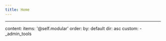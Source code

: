 ```yaml
---
title: Home
---
```


---
content:
    items: '@self.modular'
    order:
        by: default
        dir: asc
        custom:
            - _admin_tools